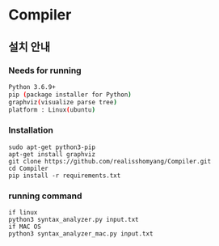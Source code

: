 # Compiler


## 설치 안내

### Needs for running

```bash
Python 3.6.9+
pip (package installer for Python)
graphviz(visualize parse tree)
platform : Linux(ubuntu)
```

### Installation

```bash\
sudo apt-get python3-pip
apt-get install graphviz
git clone https://github.com/realisshomyang/Compiler.git
cd Compiler
pip install -r requirements.txt
```

### running command

```bash\
if linux
python3 syntax_analyzer.py input.txt
if MAC OS
python3 syntax_analyzer_mac.py input.txt
```

